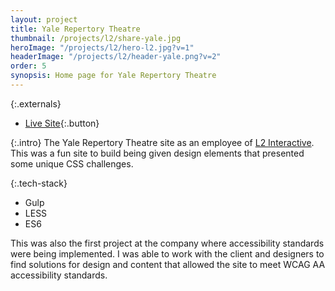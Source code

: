 ```yaml
---
layout: project
title: Yale Repertory Theatre
thumbnail: /projects/l2/share-yale.jpg
heroImage: "/projects/l2/hero-l2.jpg?v=1"
headerImage: "/projects/l2/header-yale.png?v=2"
order: 5
synopsis: Home page for Yale Repertory Theatre
---
```

{:.externals}
 - [Live Site](https://www.yalerep.org/){:.button}

{:.intro}
The Yale Repertory Theatre site as an employee of [L2 Interactive](http://www.lynch2.com/). This was a fun site to build being given design elements that presented some unique CSS challenges.

{:.tech-stack}
 - Gulp
 - LESS
 - ES6

This was also the first project at the company where accessibility standards were being implemented. I was able to work with the client and designers to find solutions for design and content that allowed the site to meet WCAG AA accessibility standards.
